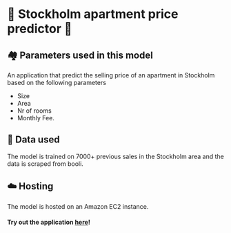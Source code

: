 # 🏡 Stockholm apartment price predictor 🏡

## 🏘 Parameters used in this model
An application that predict the selling price of an apartment in Stockholm based on the following parameters
- Size
- Area
- Nr of rooms
- Monthly Fee.

## 💾 Data used
The model is trained on 7000+ previous sales in the Stockholm area and the data is scraped from booli. 

## ☁️ Hosting
The model is hosted on an Amazon EC2 instance.

#### Try out the application <a href="http://ec2-16-170-219-39.eu-north-1.compute.amazonaws.com:8080/" target="_blank">here</a>!
